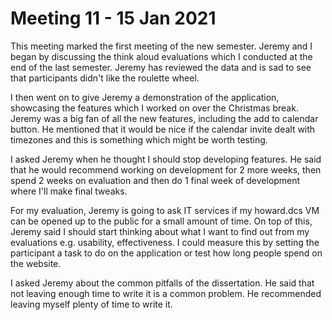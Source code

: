 # Meeting 11 - 15 Jan 2021

This meeting marked the first meeting of the new semester. Jeremy and I began by discussing the think aloud evaluations which I conducted at the end of the last semester. Jeremy has reviewed the data and is sad to see that participants didn't like the roulette wheel.

I then went on to give Jeremy a demonstration of the application, showcasing the features which I worked on over the Christmas break. Jeremy was a big fan of all the new features, including the add to calendar button. He mentioned that it would be nice if the calendar invite dealt with timezones and this is something which might be worth testing.

I asked Jeremy when he thought I should stop developing features. He said that he would recommend working on development for 2 more weeks, then spend 2 weeks on evaluation and then do 1 final week of development where I'll make final tweaks.

For my evaluation, Jeremy is going to ask IT services if my howard.dcs VM can be opened up to the public for a small amount of time. On top of this, Jeremy said I should start thinking about what I want to find out from my evaluations e.g. usability, effectiveness. I could measure this by setting the participant a task to do on the application or test how long people spend on the website.

I asked Jeremy about the common pitfalls of the dissertation. He said that not leaving enough time to write it is a common problem. He recommended leaving myself plenty of time to write it.

